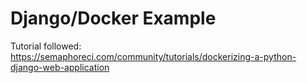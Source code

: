 # Django/Docker Example
Tutorial followed: https://semaphoreci.com/community/tutorials/dockerizing-a-python-django-web-application